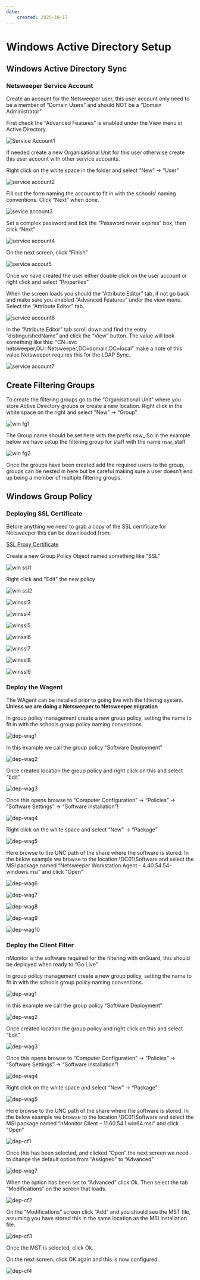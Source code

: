 ```yaml
---
date:
    created: 2025-10-17
---
```

# Windows Active Directory Setup

## Windows Active Directory Sync

### Netsweeper Service Account

Create an account for the Netsweeper user, this user account only need to be a member of “Domain Users” and should NOT be a “Domain Administrator”

First check the “Advanced Features” is enabled under the View menu in Active Directory.

![Service Account1](media/windows-ad/win-sa1.png)

If needed create a new Organisational Unit for this user otherwise create this user account with other service accounts.

Right click on the white space in the folder and select “New” -> “User”

![service account2](media/windows-ad/win-sa2.png)

Fill out the form naming the account to fit in with the schools’ naming conventions. Click “Next” when done.

![sevice account3](media/windows-ad/win-sa3.png)

Set a complex password and tick the “Password never expires” box, then click “Next”

![service account4](media/windows-ad/win-sa4.png)

On the next screen, click “Finish”

![service accout5](media/windows-ad/win-sa5.png)

Once we have created the user either double click on the user account or right click and select “Properties”

When the screen loads you should the “Attribute Editor” tab, if not go back and make sure you enabled “Advanced Features” under the view menu. Select the “Attribute Editor” tab.

![service account6](media/windows-ad/win-sa6.png)

In the “Attribute Editor" tab scroll down and find the entry “distinguishedName” and click the “View” button. The value will look something like this: “CN=svc netsweeper,OU=Netsweeper,DC=domain,DC=local” make a note of this value Netsweeper requires this for the LDAP Sync.

![service account7](media/windows-ad/win-sa7.png)

## Create Filtering Groups

To create the filtering groups go to the “Organisational Unit” where you store Active Directory groups or create a new location. Right click in the white space on the right and select “New” -> “Group”

![win fg1](media/windows-ad/win-fg1.png)

The Group name should be set here with the prefix nsw_
So in the example below we have setup the filtering group for staff with the name nsw_staff

![win fg2](media/windows-ad/win-fg2.png)

Once the groups have been created add the required users to the group, groups can be nested in here but be careful making sure a user doesn’t end up being a member of multiple filtering groups.

## Windows Group Policy

### Deploying SSL Certificate

Before anything we need to grab a copy of the SSL certificate for Netsweeper this can be downloaded from:

[SSL Proxy Certificate](https://wavenetcloud.netsweeper.com/webadmin/tools/download_proxy_cert.php)

Create a new Group Policy Object named something like "SSL"

![win ssl1](media/windows-ad/win-ssl1.png)

Right click and "Edit" the new policy

![win ssl2](media/windows-ad/win-ssl2.png)

![winssl3](media/windows-ad/win-ssl3.png)

![winssl4](media/windows-ad/win-ssl4.png)

![winssl5](media/windows-ad/win-ssl5.png)

![winssl6](media/windows-ad/win-ssl6.png)

![winssl7](media/windows-ad/win-ssl7.png)

![winssl8](media/windows-ad/win-ssl8.png)

![winssl9](media/windows-ad/win-ssl9.png)

### Deploy the Wagent

The WAgent can be installed prior to going live with the filtering system. **Unless we are doing a Netsweeper to Netsweeper migration**

In group policy management create a new group policy, setting the name to fit in with the schools group policy naming conventions.

![dep-wag1](media/windows-ad/dep-wag1.png)

In this example we call the group policy “Software Deployment”

![dep-wag2](media/windows-ad/dep-wag2.png)

Once created location the group policy and right click on this and select “Edit”

![dep-wag3](media/windows-ad/dep-wag3.png)

Once this opens browse to “Computer Configuration” -> “Policies” -> “Software Settings” -> “Software installation”!

![dep-wag4](media/windows-ad/dep-wag4.png)

Right click on the white space and select “New” -> “Package”

![dep-wag5](media/windows-ad/dep-wag5.png)

Here browse to the UNC path of the share where the software is stored. In the below example we browse to the location \DC01\Software and select the MSI package named “Netsweeper Workstation Agent - 4.40.54.54-windows.msi” and click “Open”

![dep-wag6](media/windows-ad/dep-wag6.png)

![dep-wag7](media/windows-ad/dep-wag7.png)

![dep-wag8](media/windows-ad/dep-wag8.png)

![dep-wag9](media/windows-ad/dep-wag9.png)

![dep-wag10](media/windows-ad/dep-wag10.png)


### Deploy the Client Filter

nMonitor is the software required for the filtering with onGuard, this should be deployed when ready to “Go Live”

In group policy management create a new group policy, setting the name to fit in with the schools group policy naming conventions.

![dep-wag1](media/windows-ad/dep-wag1.png)

In this example we call the group policy “Software Deployment”

![dep-wag2](media/windows-ad/dep-wag2.png)

Once created location the group policy and right click on this and select “Edit”

![dep-wag3](media/windows-ad/dep-wag3.png)

Once this opens browse to “Computer Configuration” -> “Policies” -> “Software Settings” -> “Software installation”!

![dep-wag4](media/windows-ad/dep-wag4.png)

Right click on the white space and select “New” -> “Package”

![dep-wag5](media/windows-ad/dep-wag5.png)

Here browse to the UNC path of the share where the software is stored. In the below example we browse to the location \DC01\Software and select the MSI package named “nMonitor Client – 11.60.54.1 win64.msi” and click “Open”

![dep-cf1](media/windows-ad/dep-cf1.png)

Once this has been selected, and clicked “Open” the next screen we need to change the default option from “Assigned” to “Advanced”

![dep-wag7](media/windows-ad/dep-wag7.png)

When the option has been set to “Advanced” click Ok. Then select the tab “Modifications” on the screen that loads.

![dep-cf2](media/windows-ad/dep-cf2.png)

On the “Modifications” screen click “Add” and you should see the MST file, assuming you have stored this in the same location as the MSI installation file.

![dep-cf3](media/windows-ad/dep-cf3.png)

Once the MST is selected, click Ok.

On the next screen, click OK again and this is now configured.

![dep-cf4](media/windows-ad/dep-cf4.png)